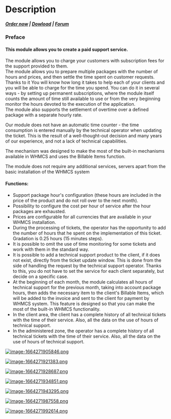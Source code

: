 # Description

#####  [Order now](https://panel.puqcloud.com/index.php?rp=/store/whmcs-module-support-by-time) | [Dowload](https://download.puqcloud.com/WHMCS/servers/PUQ_WHMCS-Support-by-time/) | [Forum](https://forum.puqcloud.com/viewforum.php?f=16&sid=70e2200ace4c96111dceb1ef1a4b6393)

### Preface

#### This module allows you to create a paid support service.

The module allows you to charge your customers with subscription fees for the support provided to them.  
The module allows you to prepare multiple packages with the number of hours and prices, and then settle the time spent on customer requests. Thanks to it You will know how long it takes to help each of your clients and you will be able to charge for the time you spend. You can do it in several ways - by setting up permanent subscriptions, where the module itself counts the amount of time still available to use or from the very beginning monitor the hours devoted to the execution of the application.  
The module also supports the settlement of overtime over a defined package with a separate hourly rate.

<p class="callout info">Our module does not have an automatic time counter - the time consumption is entered manually by the technical operator when updating the ticket. This is the result of a well-thought-out decision and many years of our experience, and not a lack of technical capabilities.</p>

The mechanism was designed to make the most of the built-in mechanisms available in WHMCS and uses the Billable Items function.

<p class="callout info">The module does not require any additional services, servers apart from the basic installation of the WHMCS system</p>

#### Functions:

- Support package hour's configuration (these hours are included in the price of the product and do not roll over to the next month).
- Possibility to configure the cost per hour of service after the hour packages are exhausted.
- Prices are configurable for all currencies that are available in your WHMCS installation.
- During the processing of tickets, the operator has the opportunity to add the number of hours that he spent on the implementation of this ticket. Gradation is 0.25 hours (15 minutes steps).
- It is possible to omit the use of time monitoring for some tickets and work with them in the standard way.
- It is possible to add a technical support product to the client, if it does not exist, directly from the ticket update window. This is done from the side of handling the request by the technical support operator. Thanks to this, you do not have to set the service for each client separately, but decide on a specific case.
- At the beginning of each month, the module calculates all hours of technical support for the previous month, taking into account package hours, then adds the necessary item to the client's Billable Items, which will be added to the invoice and sent to the client for payment by WHMCS system. This feature is designed so that you can make the most of the built-in WHMCS functionality.
- In the client area, the client has a complete history of all technical tickets with the time of their service. Also, all the data on the use of hours of technical support.
- In the administered zone, the operator has a complete history of all technical tickets with the time of their service. Also, all the data on the use of hours of technical support.

[![image-1664271905846.png](https://doc.puq.info/uploads/images/gallery/2022-09/scaled-1680-/image-1664271905846.png)](https://doc.puq.info/uploads/images/gallery/2022-09/image-1664271905846.png)

[![image-1664271921383.png](https://doc.puq.info/uploads/images/gallery/2022-09/scaled-1680-/image-1664271921383.png)](https://doc.puq.info/uploads/images/gallery/2022-09/image-1664271921383.png)

[![image-1664271928687.png](https://doc.puq.info/uploads/images/gallery/2022-09/scaled-1680-/image-1664271928687.png)](https://doc.puq.info/uploads/images/gallery/2022-09/image-1664271928687.png)

[![image-1664271934851.png](https://doc.puq.info/uploads/images/gallery/2022-09/scaled-1680-/image-1664271934851.png)](https://doc.puq.info/uploads/images/gallery/2022-09/image-1664271934851.png)

[![image-1664271943295.png](https://doc.puq.info/uploads/images/gallery/2022-09/scaled-1680-/image-1664271943295.png)](https://doc.puq.info/uploads/images/gallery/2022-09/image-1664271943295.png)

[![image-1664271987558.png](https://doc.puq.info/uploads/images/gallery/2022-09/scaled-1680-/image-1664271987558.png)](https://doc.puq.info/uploads/images/gallery/2022-09/image-1664271987558.png)

[![image-1664271992614.png](https://doc.puq.info/uploads/images/gallery/2022-09/scaled-1680-/image-1664271992614.png)](https://doc.puq.info/uploads/images/gallery/2022-09/image-1664271992614.png)